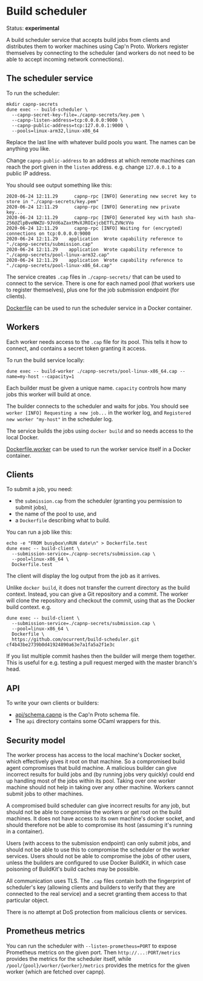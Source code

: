 # Build scheduler

Status: **experimental**

A build scheduler service that accepts build jobs from clients and distributes them to worker machines using Cap'n Proto.
Workers register themselves by connecting to the scheduler (and workers do not need to be able to accept incoming network connections).

## The scheduler service

To run the scheduler:

```
mkdir capnp-secrets
dune exec -- build-scheduler \
  --capnp-secret-key-file=./capnp-secrets/key.pem \
  --capnp-listen-address=tcp:0.0.0.0:9000 \
  --capnp-public-address=tcp:127.0.0.1:9000 \
  --pools=linux-arm32,linux-x86_64
```

Replace the last line with whatever build pools you want. The names can be anything you like.

Change `capnp-public-address` to an address at which remote machines can reach the port
given in the `listen` address. e.g. change `127.0.0.1` to a public IP address.

You should see output something like this:

```
2020-06-24 12:11.29      capnp-rpc [INFO] Generating new secret key to store in "./capnp-secrets/key.pem"
2020-06-24 12:11.29      capnp-rpc [INFO] Generating new private key...
2020-06-24 12:11.29      capnp-rpc [INFO] Generated key with hash sha-256@ZlpBveNWZU-9JVd6aZaxtMvXJROIxjcbETfLZVNcVVo
2020-06-24 12:11.29      capnp-rpc [INFO] Waiting for (encrypted) connections on tcp:0.0.0.0:9000
2020-06-24 12:11.29    application  Wrote capability reference to "./capnp-secrets/submission.cap"
2020-06-24 12:11.29    application  Wrote capability reference to "./capnp-secrets/pool-linux-arm32.cap"
2020-06-24 12:11.29    application  Wrote capability reference to "./capnp-secrets/pool-linux-x86_64.cap"
```

The service creates `.cap` files in `./capnp-secrets/` that can be used to connect to the service.
There is one for each named pool (that workers use to register themselves),
plus one for the job submission endpoint (for clients).

[Dockerfile](./Dockerfile) can be used to run the scheduler service in a Docker container.

## Workers

Each worker needs access to the `.cap` file for its pool. This tells it how to connect, and
contains a secret token granting it access.

To run the build service locally:

```
dune exec -- build-worker ./capnp-secrets/pool-linux-x86_64.cap --name=my-host --capacity=1
```

Each builder must be given a unique name.
`capacity` controls how many jobs this worker will build at once.

The builder connects to the scheduler and waits for jobs.
You should see `worker [INFO] Requesting a new job...` in the worker log,
and `Registered new worker "my-host"` in the scheduler log.

The service builds the jobs using `docker build` and so needs access to the local Docker.

[Dockerfile.worker](./Dockerfile.worker) can be used to run the worker service itself in a Docker container.

## Clients

To submit a job, you need:

- the `submission.cap` from the scheduler (granting you permission to submit jobs),
- the name of the pool to use, and
- a `Dockerfile` describing what to build.

You can run a job like this:

```
echo -e "FROM busybox\nRUN date\n" > Dockerfile.test
dune exec -- build-client \
  --submission-service=./capnp-secrets/submission.cap \
  --pool=linux-x86_64 \
  Dockerfile.test
```

The client will display the log output from the job as it arrives.

Unlike `docker build`, it does not transfer the current directory as the build context.
Instead, you can give a Git repository and a commit. The worker will clone the repository
and checkout the commit, using that as the Docker build context. e.g.

```
dune exec -- build-client \
  --submission-service=./capnp-secrets/submission.cap \
  --pool=linux-x86_64 \
  Dockerfile \
  https://github.com/ocurrent/build-scheduler.git cf4b43be2739b0d41924890a63e7a1fa5a2f1e3c
```

If you list multiple commit hashes then the builder will merge them together.
This is useful for e.g. testing a pull request merged with the master branch's head.

## API

To write your own clients or builders:

- [api/schema.capnp](./api/schema.capnp) is the Cap'n Proto schema file.
- The `api` directory contains some OCaml wrappers for this.

## Security model

The worker process has access to the local machine's Docker socket, which effectively gives it root on that machine.
So a compromised build agent compromises that build machine.
A malicious builder can give incorrect results for build jobs
and (by running jobs very quickly) could end up handling most of the jobs within its pool.
Taking over one worker machine should not help in taking over any other machine.
Workers cannot submit jobs to other machines.

A compromised build scheduler can give incorrect results for any job, but
should not be able to compromise the workers or get root on the build machines.
It does not have access to its own machine's docker socket, and should
therefore not be able to compromise its host (assuming it's running in a container).

Users (with access to the submission endpoint) can only submit jobs, and should not
be able to use this to compromise the scheduler or the worker services. Users should
not be able to compromise the jobs of other users, unless the builders are configured
to use Docker BuildKit, in which case poisoning of BuildKit's build caches may
be possible.

All communication uses TLS. The `.cap` files contain both the fingerprint of scheduler's key
(allowing clients and builders to verify that they are connected to the real
service) and a secret granting them access to that particular object.

There is no attempt at DoS protection from malicious clients or services.

## Prometheus metrics

You can run the scheduler with `--listen-prometheus=PORT` to expose Prometheus metrics on the given port.
Then `http://...:PORT/metrics` provides the metrics for the scheduler itself,
while `/pool/{pool}/worker/{worker}/metrics` provides the metrics for the given worker (which are fetched over capnp).
